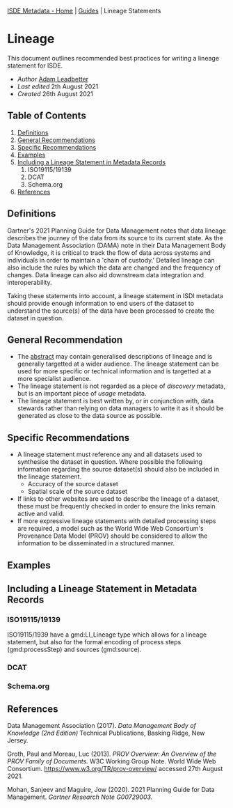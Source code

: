 [ISDE Metadata - Home](https://github.com/Irish-Spatial-Data-Exchange/isdi-metadata/blob/main/README.md) | [Guides](https://github.com/Irish-Spatial-Data-Exchange/isdi-metadata/blob/main/guides/README.md) | Lineage Statements

# Lineage

This document outlines recommended best practices for writing a lineage statement for ISDE.

- _Author_ [Adam Leadbetter](https://github.com/adamml)
- _Last edited_ 2th August 2021
- _Created_ 26th August 2021

## Table of Contents

1. [Definitions](#definitions)
1. [General Recommendations](#general-recommendations)
1. [Specific Recommendations](#specific-recommendations)
1. [Examples](#examples)
1. [Including a Lineage Statement in Metadata Records](#including-an-abstract-in-metadata-records)
    1. ISO19115/19139
    1. DCAT
    1. Schema.org
1. [References](#references)

## Definitions

Gartner's 2021 Planning Guide for Data Management notes that data lineage describes the journey of the data from its source  to its current state. As the Data Management Association (DAMA) note in their Data Management Body of Knowledge, it is critical to track the flow of data across systems and individuals in order to maintain a 'chain of custody.' Detailed lineage can also include the rules by which the data are changed and the frequency of changes. Data lineage can also aid downstream data integration and interoperability.

Taking these statements into account, a lineage statement in ISDI metadata should provide enough information to end users of the dataset to understand the source(s) of the data have been processed to create the dataset in question.

## General Recommendation
 
- The [abstract](https://github.com/Irish-Spatial-Data-Exchange/isdi-metadata/blob/main/guides/ABSTRACTS.md) may contain generalised descriptions of lineage and is generally targetted at a wider audience. The lineage statement can be used for more specific or technical information and is targetted at a more specialist audience.
- The lineage statement is not regarded as a piece of _discovery_ metadata, but is an important piece of _usage_ metadata.
- The lineage statement is best written by, or in conjunction with, data stewards rather than relying on data managers to write it as it should be generated as close to the data source as possible.

## Specific Recommendations

- A lineage statement must reference any and all datasets used to synthesise the dataset in question. Where possible the following information regarding the source dataset(s) should also be included in the lineage statement.
    - Accuracy of the source dataset
	- Spatial scale of the source dataset
- If links to other websites are used to describe the lineage of a dataset, these must be frequently checked in order to ensure the links remain active and valid.
- If more expressive lineage statements with detailed processing steps are required, a model such as the World Wide Web Consortium's Provenance Data Model (PROV) should be considered to allow the information to be disseminated in a structured manner.

## Examples



## Including a Lineage Statement in Metadata Records

### ISO19115/19139

ISO19115/1939 have a gmd:LI_Lineage type which allows for a lineage statement, but also for the formal encoding of process steps (gmd:processStep) and sources (gmd:source).

### DCAT



### Schema.org



## References

Data Management Association (2017). _Data Management Body of Knowledge (2nd Edition)_ Technical Publications, Basking Ridge, New Jersey. 

Groth, Paul and Moreau, Luc (2013). _PROV Overview: An Overview of the PROV Family of Documents._ W3C Working Group Note. World Wide Web Consortium. https://www.w3.org/TR/prov-overview/ accessed 27th August 2021.
 
Mohan, Sanjeev and Maguire, Jow (2020). 2021 Planning Guide for Data Management. _Gartner Research Note G00729003._